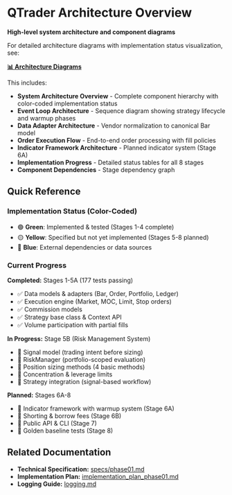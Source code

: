 # QTrader Architecture Overview

**High-level system architecture and component diagrams**

For detailed architecture diagrams with implementation status visualization, see:

**[📊 Architecture Diagrams](diagrams/architecture.md)**

This includes:

- **System Architecture Overview** - Complete component hierarchy with color-coded implementation status
- **Event Loop Architecture** - Sequence diagram showing strategy lifecycle and warmup phases
- **Data Adapter Architecture** - Vendor normalization to canonical Bar model
- **Order Execution Flow** - End-to-end order processing with fill policies
- **Indicator Framework Architecture** - Planned indicator system (Stage 6A)
- **Implementation Progress** - Detailed status tables for all 8 stages
- **Component Dependencies** - Stage dependency graph

## Quick Reference

### Implementation Status (Color-Coded)

- 🟢 **Green**: Implemented & tested (Stages 1-4 complete)
- 🟡 **Yellow**: Specified but not yet implemented (Stages 5-8 planned)
- 🔵 **Blue**: External dependencies or data sources

### Current Progress

**Completed:** Stages 1-5A (177 tests passing)

- ✅ Data models & adapters (Bar, Order, Portfolio, Ledger)
- ✅ Execution engine (Market, MOC, Limit, Stop orders)
- ✅ Commission models
- ✅ Strategy base class & Context API
- ✅ Volume participation with partial fills

**In Progress:** Stage 5B (Risk Management System)

- 🔄 Signal model (trading intent before sizing)
- 🔄 RiskManager (portfolio-scoped evaluation)
- 🔄 Position sizing methods (4 basic methods)
- 🔄 Concentration & leverage limits
- 🔄 Strategy integration (signal-based workflow)

**Planned:** Stages 6A-8

- 🔄 Indicator framework with warmup system (Stage 6A)
- 🔄 Shorting & borrow fees (Stage 6B)
- 🔄 Public API & CLI (Stage 7)
- 🔄 Golden baseline tests (Stage 8)

## Related Documentation

- **Technical Specification:** [specs/phase01.md](specs/phase01.md)
- **Implementation Plan:** [implementation_plan_phase01.md](implementation_plan_phase01.md)
- **Logging Guide:** [logging.md](logging.md)
